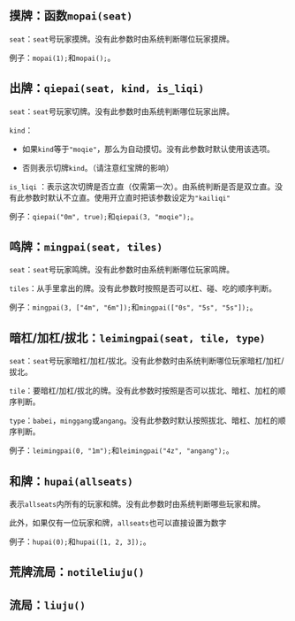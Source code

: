 ## 摸牌：函数`mopai(seat)`

`seat`：`seat`号玩家摸牌。没有此参数时由系统判断哪位玩家摸牌。

例子：`mopai(1);`和`mopai();`。

## 出牌：`qiepai(seat, kind, is_liqi)`

`seat`：`seat`号玩家切牌。没有此参数时由系统判断哪位玩家出牌。

`kind`：

+ 如果`kind`等于`"moqie"`，那么为自动摸切。没有此参数时默认使用该选项。

+ 否则表示切牌`kind`。（请注意红宝牌的影响）

`is_liqi`
：表示这次切牌是否立直（仅需第一次）。由系统判断是否是双立直。没有此参数时默认不立直。使用开立直时把该参数设定为`"kailiqi"`

例子：`qiepai("0m", true);`和`qiepai(3, "moqie");`。

## 鸣牌：`mingpai(seat, tiles)`

`seat`：`seat`号玩家鸣牌。没有此参数时由系统判断哪位玩家鸣牌。

`tiles`：从手里拿出的牌。没有此参数时按照是否可以杠、碰、吃的顺序判断。

例子：`mingpai(3, ["4m", "6m"]);`和`mingpai(["0s", "5s", "5s"]);`。

## 暗杠/加杠/拔北：`leimingpai(seat, tile, type)`

`seat`：`seat`号玩家暗杠/加杠/拔北。没有此参数时由系统判断哪位玩家暗杠/加杠/拔北。

`tile`：要暗杠/加杠/拔北的牌。没有此参数时按照是否可以拔北、暗杠、加杠的顺序判断。

`type`：`babei`，`minggang`或`angang`。没有此参数时默认按照拔北、暗杠、加杠的顺序判断。

例子：`leimingpai(0, "1m");`和`leimingpai("4z", "angang");`。

## 和牌：`hupai(allseats)`

表示`allseats`内所有的玩家和牌。没有此参数时由系统判断哪些玩家和牌。

此外，如果仅有一位玩家和牌，`allseats`也可以直接设置为数字

例子：`hupai(0);`和`hupai([1, 2, 3]);`。

## 荒牌流局：`notileliuju()`

## 流局：`liuju()`
